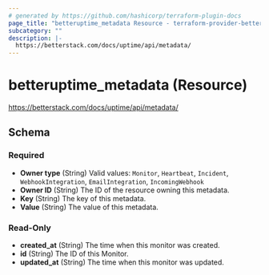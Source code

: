 ```yaml
---
# generated by https://github.com/hashicorp/terraform-plugin-docs
page_title: "betteruptime_metadata Resource - terraform-provider-better-uptime"
subcategory: ""
description: |-
  https://betterstack.com/docs/uptime/api/metadata/
---
```


# betteruptime_metadata (Resource)

https://betterstack.com/docs/uptime/api/metadata/



<!-- schema generated by tfplugindocs -->
## Schema

### Required

- **Owner type** (String) Valid values: `Monitor`, `Heartbeat`, `Incident`, `WebhookIntegration`, `EmailIntegration`, `IncomingWebhook`
- **Owner ID** (String) The ID of the resource owning this metadata.
- **Key** (String) The key of this metadata.
- **Value** (String) The value of this metadata.

### Read-Only

- **created_at** (String) The time when this monitor was created.
- **id** (String) The ID of this Monitor.
- **updated_at** (String) The time when this monitor was updated.


